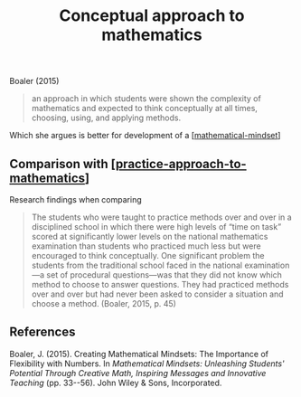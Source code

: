 ﻿---
backlinks:
- title: Reading and writing the world with mathematics
  url: /sense/Teaching/Mathematics/reading-and-writing-the-world-with-mathematics.html
- title: Practice approach to mathematics
  url: /sense/Teaching/Mathematics/practice-approach-to-mathematics.html
- title: Technologies for teaching mathematics
  url: /sense/Teaching/Mathematics/technologies-for-teaching-mathematics.html
- title: Mathematical Mindset
  url: /sense/Teaching/Mathematics/mathematical-mindset.html
- title: Reflective mathematical homework
  url: /sense/Teaching/Mathematics/reflective-mathematical-homework.html
tags: teaching-mathematics, mathematical-mindset
title: Conceptual approach to mathematics
type: note
---
Boaler (2015)
> an approach in which students were shown the complexity of mathematics and expected to think conceptually at all times, choosing, using, and applying methods.

Which she argues is better for development of a [[mathematical-mindset]]

## Comparison with [[practice-approach-to-mathematics]]

Research findings when comparing

> The students who were taught to practice methods over and over in a disciplined school in which there were high levels of “time on task” scored at significantly lower levels on the national mathematics examination than students who practiced much less but were encouraged to think conceptually. One significant problem the students from the traditional school faced in the national examination—a set of procedural questions—was that they did not know which method to choose to answer questions. They had practiced methods over and over but had never been asked to consider a situation and choose a method. (Boaler, 2015, p. 45)

## References

Boaler, J. (2015). Creating Mathematical Mindsets: The Importance of Flexibility with Numbers. In *Mathematical Mindsets: Unleashing Students' Potential Through Creative Math, Inspiring Messages and Innovative Teaching* (pp. 33--56). John Wiley & Sons, Incorporated.



[//begin]: # "Autogenerated link references for markdown compatibility"
[mathematical-mindset]: mathematical-mindset "Mathematical Mindset"
[practice-approach-to-mathematics]: practice-approach-to-mathematics "Practice approach to mathematics"
[//end]: # "Autogenerated link references"